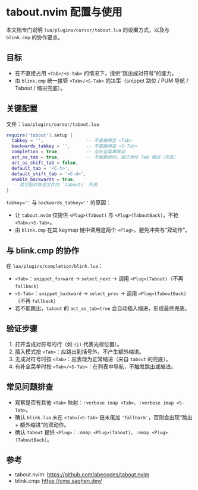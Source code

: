 # tabout.nvim 配置与使用

本文档专门说明 `lua/plugins/cursor/tabout.lua` 的设置方式，以及与 `blink.cmp` 的协作要点。

## 目标

- 在不直接占用 `<Tab>/<S-Tab>` 的情况下，提供“跳出成对符号”的能力。
- 由 `blink.cmp` 统一接管 `<Tab>/<S-Tab>` 的决策（snippet 跳位 / PUM 导航 / Tabout / 缩进兜底）。

## 关键配置

文件：`lua/plugins/cursor/tabout.lua`

```lua
require('tabout').setup {
  tabkey = '',                -- 不直接绑定 <Tab>
  backwards_tabkey = '',      -- 不直接绑定 <S-Tab>
  completion = true,          -- 与补全菜单联动
  act_as_tab = true,          -- 不能跳出时，自己当作 Tab 缩进（兜底）
  act_as_shift_tab = false,
  default_tab = '<C-t>',
  default_shift_tab = '<C-d>',
  enable_backwards = true,
  -- 其它配对符见文件内 `tabouts` 列表
}
```

`tabkey=''` 与 `backwards_tabkey=''` 的原因：

- 让 `tabout.nvim` 仅提供 `<Plug>(Tabout)` 与 `<Plug>(TaboutBack)`，不抢 `<Tab>/<S-Tab>`。
- 由 `blink.cmp` 在其 keymap 链中调用这两个 `<Plug>`，避免冲突与“双动作”。

## 与 blink.cmp 的协作

在 `lua/plugins/completion/blink.lua`：

- `<Tab>`：`snippet_forward` → `select_next` → 调用 `<Plug>(Tabout)`（不再 `fallback`）
- `<S-Tab>`：`snippet_backward` → `select_prev` → 调用 `<Plug>(TaboutBack)`（不再 `fallback`）
- 若不能跳出，`tabout` 的 `act_as_tab=true` 会自动插入缩进，形成最终兜底。

## 验证步骤

1. 打开含成对符号的行（如 `(|)` 代表光标位置）。
2. 插入模式按 `<Tab>`：应跳出到括号外，不产生额外缩进。
3. 无成对符号时按 `<Tab>`：应表现为正常缩进（来自 `tabout` 的兜底）。
4. 有补全菜单时按 `<Tab>/<S-Tab>`：在列表中导航，不触发跳出或缩进。

## 常见问题排查

- 观察是否有其他 `<Tab>` 映射：`:verbose imap <Tab>`、`:verbose imap <S-Tab>`。
- 确认 `blink.lua` 未在 `<Tab>`/`<S-Tab>` 链末尾加 `'fallback'`，否则会出现“跳出 + 额外缩进”的双动作。
- 确认 `tabout` 提供 `<Plug>`：`:nmap <Plug>(Tabout)`、`:nmap <Plug>(TaboutBack)`。

## 参考

- tabout.nvim: <https://github.com/abecodes/tabout.nvim>
- blink.cmp: <https://cmp.saghen.dev/>
